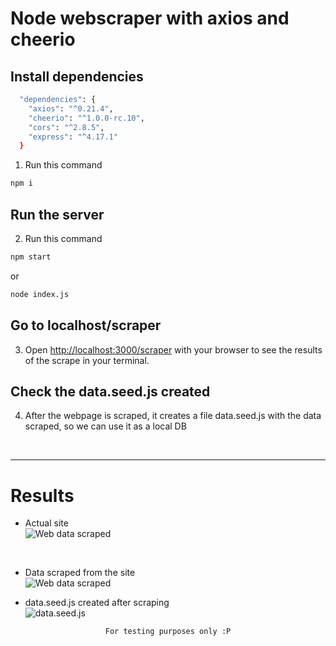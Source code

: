 # Node webscraper with axios and cheerio

## Install dependencies
```bash
  "dependencies": {
    "axios": "^0.21.4",
    "cheerio": "^1.0.0-rc.10",
    "cors": "^2.8.5",
    "express": "^4.17.1"
  }
```

1. Run this command
```bash
npm i
```

## Run the server

2. Run this command

```bash
npm start
```
or

```bash
node index.js
```

## Go to localhost/scraper

3. Open [http://localhost:3000/scraper](http://localhost:3000/scraper) with your browser to see the results of the scrape in your terminal.

## Check the data.seed.js created

4. After the webpage is scraped, it creates a file data.seed.js with the data scraped, so we can use it as a local DB

<br>
<hr> 

# Results
- Actual site <br>
![Web data scraped](https://user-images.githubusercontent.com/14861253/177007945-8d224eb5-f966-4c3b-bd66-a28b80d23b97.png)
<br>

- Data scraped from the site<br>
![Web data scraped](https://user-images.githubusercontent.com/14861253/177007928-66aa675b-df9c-40b7-848f-263f7f8444cd.png)

- data.seed.js created after scraping<br>
![data.seed.js](https://user-images.githubusercontent.com/14861253/177024205-e2e8cd02-75a0-40e4-81c9-71cd9a87a461.png)


<div align="center">

```
For testing purposes only :P
```

</div>
